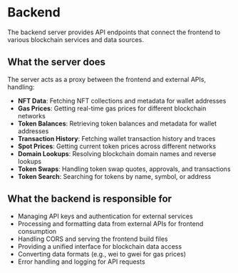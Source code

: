 # Backend

The backend server provides API endpoints that connect the frontend to various blockchain services and data sources.

## What the server does

The server acts as a proxy between the frontend and external APIs, handling:

- **NFT Data**: Fetching NFT collections and metadata for wallet addresses
- **Gas Prices**: Getting real-time gas prices for different blockchain networks
- **Token Balances**: Retrieving token balances and metadata for wallet addresses
- **Transaction History**: Fetching wallet transaction history and traces
- **Spot Prices**: Getting current token prices across different networks
- **Domain Lookups**: Resolving blockchain domain names and reverse lookups
- **Token Swaps**: Handling token swap quotes, approvals, and transactions
- **Token Search**: Searching for tokens by name, symbol, or address

## What the backend is responsible for

- Managing API keys and authentication for external services
- Processing and formatting data from external APIs for frontend consumption
- Handling CORS and serving the frontend build files
- Providing a unified interface for blockchain data access
- Converting data formats (e.g., wei to gwei for gas prices)
- Error handling and logging for API requests